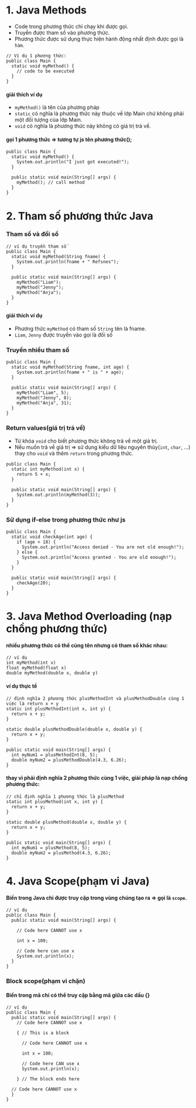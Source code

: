 # 1. Java Methods
* Code trong phương thức chỉ chạy khi được gọi.
* Truyền được tham số vào phương thức.
* Phương thức được sử dụng thực hiện hành động nhất định được gọi là `hàm`.

~~~
// Ví dụ 1 phương thức:
public class Main {
  static void myMethod() {
    // code to be executed
  }
}
~~~
 
#### giải thích ví dụ
* `myMethod()` là tên của phương pháp
* `static` có nghĩa là phương thức này thuộc về lớp Main chứ không phải một đối tượng của lớp Main.
* `void` có nghĩa là phương thức này không có giá trị trả về.

#### gọi 1 phương thức => tương tự js tên phương thức();
~~~
public class Main {
  static void myMethod() {
    System.out.println("I just got executed!");
  }

  public static void main(String[] args) {
    myMethod(); // call method
  }
}
~~~

# 2. Tham số phương thức Java
### Tham số và đối số
~~~
// ví dụ truyền tham số
public class Main {
  static void myMethod(String fname) {
    System.out.println(fname + " Refsnes");
  }

  public static void main(String[] args) {
    myMethod("Liam");
    myMethod("Jenny");
    myMethod("Anja");
  }
}
~~~
#### giải thích ví dụ
* Phương thức `myMethod` có tham số `String` tên là fname.
* `Liam`, `Jenny` được truyền vào gọi là đối số

### Truyền nhiều tham số
~~~
public class Main {
  static void myMethod(String fname, int age) {
    System.out.println(fname + " is " + age);
  }

  public static void main(String[] args) {
    myMethod("Liam", 5);
    myMethod("Jenny", 8);
    myMethod("Anja", 31);
  }
}
~~~

### Return values(giá trị trả về)
* Từ khóa `void` cho biết phương thức không trả về một giá trị.
* Nếu muốn trả về giá trị => sử dụng kiểu dữ liệu nguyên thủy(`int`, `char`, ...) thay cho `void` và thêm `return` trong phương thức.
~~~
public class Main {
  static int myMethod(int x) {
    return 5 + x;
  }

  public static void main(String[] args) {
    System.out.println(myMethod(3));
  }
}
~~~

### Sử dụng if-else trong phương thức như js
~~~
public class Main {
  static void checkAge(int age) {
    if (age < 18) {
      System.out.println("Access denied - You are not old enough!");
    } else {
      System.out.println("Access granted - You are old enough!");
    }
  }

  public static void main(String[] args) {
    checkAge(20);
  }
}
~~~

# 3. Java Method Overloading (nạp chồng phương thức)
#### nhiều phương thức có thể cùng tên nhưng có tham số khác nhau:
~~~
// ví dụ
int myMethod(int x)
float myMethod(float x)
double myMethod(double x, double y)
~~~

#### ví dụ thực tế
~~~
// định nghĩa 2 phương thức plusMethodInt và plusMethodDouble cùng 1 việc là return x + y 
static int plusMethodInt(int x, int y) {
  return x + y;
}

static double plusMethodDouble(double x, double y) {
  return x + y;
}

public static void main(String[] args) {
  int myNum1 = plusMethodInt(8, 5);
  double myNum2 = plusMethodDouble(4.3, 6.26);
}
~~~

#### thay vì phải định nghĩa 2 phương thức cùng 1 việc, giải pháp là nạp chồng phương thức:
~~~
// chỉ định nghĩa 1 phương thức là plusMethod
static int plusMethod(int x, int y) {
  return x + y;
}

static double plusMethod(double x, double y) {
  return x + y;
}

public static void main(String[] args) {
  int myNum1 = plusMethod(8, 5);
  double myNum2 = plusMethod(4.3, 6.26);
}
~~~

# 4. Java Scope(phạm vi Java)
#### Biến trong Java chỉ được truy cập trong vùng chúng tạo ra => gọi là `scope`.
~~~
// ví dụ
public class Main {
  public static void main(String[] args) {

    // Code here CANNOT use x

    int x = 100;

    // Code here can use x
    System.out.println(x);
  } 
}
~~~

### Block scope(phạm vi chặn)
#### Biến trong mã chỉ có thể truy cập bằng mã giữa các dấu {}
~~~
// ví dụ
public class Main {
  public static void main(String[] args) {
    // Code here CANNOT use x

    { // This is a block

      // Code here CANNOT use x

      int x = 100;

      // Code here CAN use x
      System.out.println(x);

    } // The block ends here

  // Code here CANNOT use x
  }
}
~~~